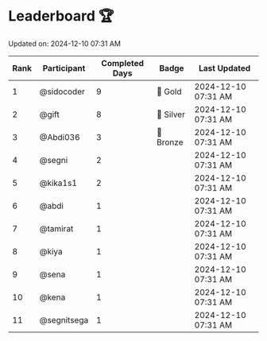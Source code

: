 # Leaderboard 🏆

Updated on: 2024-12-10 07:31 AM

| Rank | Participant       | Completed Days | Badge      | Last Updated         |
|------|-------------------|----------------|------------|----------------------|
| 1    | @sidocoder        | 9              | 🏅 Gold     | 2024-12-10 07:31 AM |
| 2    | @gift             | 8              | 🥈 Silver   | 2024-12-10 07:31 AM |
| 3    | @Abdi036          | 3              | 🥉 Bronze   | 2024-12-10 07:31 AM |
| 4    | @segni            | 2              |            | 2024-12-10 07:31 AM |
| 5    | @kika1s1          | 2              |            | 2024-12-10 07:31 AM |
| 6    | @abdi             | 1              |            | 2024-12-10 07:31 AM |
| 7    | @tamirat          | 1              |            | 2024-12-10 07:31 AM |
| 8    | @kiya             | 1              |            | 2024-12-10 07:31 AM |
| 9    | @sena             | 1              |            | 2024-12-10 07:31 AM |
| 10   | @kena             | 1              |            | 2024-12-10 07:31 AM |
| 11   | @segnitsega       | 1              |            | 2024-12-10 07:31 AM |
